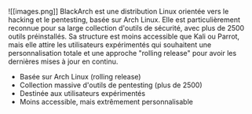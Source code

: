 ![[images.png]]
BlackArch est une distribution Linux orientée vers le hacking et le pentesting, basée sur Arch Linux. Elle est particulièrement reconnue pour sa large collection d'outils de sécurité, avec plus de 2500 outils préinstallés. Sa structure est moins accessible que Kali ou Parrot, mais elle attire les utilisateurs expérimentés qui souhaitent une personnalisation totale et une approche "rolling release" pour avoir les dernières mises à jour en continu.

- Basée sur Arch Linux (rolling release)
- Collection massive d'outils de pentesting (plus de 2500)
- Destinée aux utilisateurs expérimentés
- Moins accessible, mais extrêmement personnalisable
